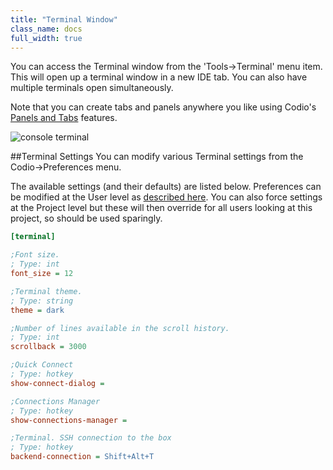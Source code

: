 ```yaml
---
title: "Terminal Window"
class_name: docs
full_width: true
---
```


You can access the Terminal window from the 'Tools->Terminal' menu item. This will open up a terminal window in a new IDE tab. You can also have multiple terminals open simultaneously.

Note that you can create tabs and panels anywhere you like using Codio's [Panels and Tabs](/docs/ide/panels/) features.

![console terminal](/img/docs/terminal.png)

##Terminal Settings
You can modify various Terminal settings from the Codio->Preferences menu.

The available settings (and their defaults) are listed below. Preferences can be modified at the User level as [described here](/docs/ide/customization/codio-prefs). You can also force settings at the Project level but these will then override for all users looking at this project, so should be used sparingly.

```ini
[terminal]

;Font size.
; Type: int 
font_size = 12

;Terminal theme.
; Type: string 
theme = dark

;Number of lines available in the scroll history.
; Type: int 
scrollback = 3000

;Quick Connect
; Type: hotkey 
show-connect-dialog = 

;Connections Manager
; Type: hotkey 
show-connections-manager = 

;Terminal. SSH connection to the box
; Type: hotkey 
backend-connection = Shift+Alt+T
```
